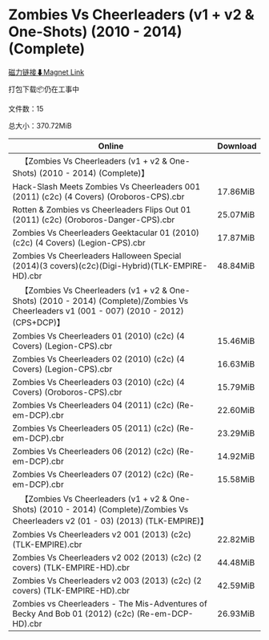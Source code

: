 # Zombies Vs Cheerleaders (v1 + v2 & One-Shots) (2010 - 2014) (Complete)

[磁力链接⬇Magnet Link](magnet:?xt=urn:btih:a4ba454ddf4602416f8b9bd4389330b3d9162fac&dn=Zombies%20Vs%20Cheerleaders%20%28v1%20%2B%20v2%20%26%20One-Shots%29%20%282010%20-%202014%29%20%28Complete%29)

打包下载📦仍在工事中

文件数：15

总大小：370.72MiB

Online | Download
--- | ---
&emsp;【Zombies Vs Cheerleaders (v1 + v2 & One-Shots) (2010 - 2014) (Complete)】 | 
Hack-Slash Meets Zombies Vs Cheerleaders 001 (2011) (c2c) (4 Covers) (Oroboros-CPS).cbr | 17.86MiB
Rotten & Zombies vs Cheerleaders Flips Out 01 (2011) (c2c) (Oroboros-Danger-CPS).cbr | 25.07MiB
Zombies Vs Cheerleaders Geektacular 01 (2010) (c2c) (4 Covers) (Legion-CPS).cbr | 17.87MiB
Zombies Vs Cheerleaders Halloween Special (2014)(3 covers)(c2c)(Digi-Hybrid)(TLK-EMPIRE-HD).cbr | 48.84MiB
&emsp;【Zombies Vs Cheerleaders (v1 + v2 & One-Shots) (2010 - 2014) (Complete)/Zombies Vs Cheerleaders v1 (001 - 007) (2010 - 2012) (CPS+DCP)】 | 
Zombies Vs Cheerleaders 01 (2010) (c2c) (4 Covers) (Legion-CPS).cbr | 15.46MiB
Zombies Vs Cheerleaders 02 (2010) (c2c) (4 Covers) (Legion-CPS).cbr | 16.63MiB
Zombies Vs Cheerleaders 03 (2010) (c2c) (4 Covers) (Oroboros-CPS).cbr | 15.79MiB
Zombies Vs Cheerleaders 04 (2011) (c2c) (Re-em-DCP).cbr | 22.60MiB
Zombies Vs Cheerleaders 05 (2011) (c2c) (Re-em-DCP).cbr | 23.29MiB
Zombies Vs Cheerleaders 06 (2012) (c2c) (Re-em-DCP).cbr | 14.92MiB
Zombies Vs Cheerleaders 07 (2012) (c2c) (Re-em-DCP).cbr | 15.58MiB
&emsp;【Zombies Vs Cheerleaders (v1 + v2 & One-Shots) (2010 - 2014) (Complete)/Zombies Vs Cheerleaders v2 (01 - 03) (2013) (TLK-EMPIRE)】 | 
Zombies Vs Cheerleaders v2 001 (2013) (c2c) (TLK-EMPIRE).cbr | 22.82MiB
Zombies Vs Cheerleaders v2 002 (2013) (c2c) (2 covers) (TLK-EMPIRE-HD).cbr | 44.48MiB
Zombies Vs Cheerleaders v2 003 (2013) (c2c) (2 covers) (TLK-EMPIRE-HD).cbr | 42.59MiB
Zombies vs Cheerleaders - The Mis-Adventures of Becky And Bob 01 (2012) (c2c) (Re-em-DCP-HD).cbr | 26.93MiB